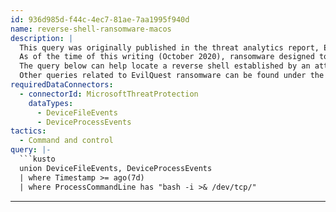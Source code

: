 ```yaml
---
id: 936d985d-f44c-4ec7-81ae-7aa1995f940d
name: reverse-shell-ransomware-macos
description: |
  This query was originally published in the threat analytics report, EvilQuest signals the rise of Mac ransomware.
  As of the time of this writing (October 2020), ransomware designed to target macOS is relatively rare. EvilQuest is one of the few examples of this kind of malware on the platform.
  The query below can help locate a reverse shell established by an attacker. The command the query searches for is associated with, but not definitely indicative of, EvilQuest infections.
  Other queries related to EvilQuest ransomware can be found under the See also section below.
requiredDataConnectors:
  - connectorId: MicrosoftThreatProtection
    dataTypes:
      - DeviceFileEvents
      - DeviceProcessEvents
tactics:
  - Command and control
query: |-
  ```kusto
  union DeviceFileEvents, DeviceProcessEvents
  | where Timestamp >= ago(7d)
  | where ProcessCommandLine has "bash -i >& /dev/tcp/"
  ```
---
```


